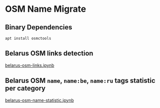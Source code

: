 # OSM Name Migrate

## Binary Dependencies

    apt install osmctools

## Belarus OSM links detection

[belarus-osm-links.ipynb](belarus-osm-links.md)

## Belarus OSM `name`, `name:be`, `name:ru` tags statistic per category

[belarus-osm-name-statistic.ipynb](belarus-osm-name-statistic.md)
